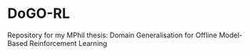 # DoGO-RL
Repository for my MPhil thesis: Domain Generalisation for Offline Model-Based Reinforcement Learning
